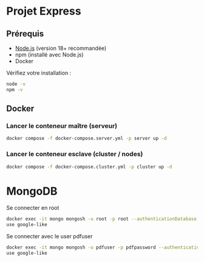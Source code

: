 # Projet Express

## Prérequis
- [Node.js](https://nodejs.org) (version 18+ recommandée)
- npm (installé avec Node.js)
- Docker

Vérifiez votre installation :
```bash
node -v
npm -v
```

## Docker 
### Lancer le conteneur maître (serveur)
```bash
docker compose -f docker-compose.server.yml -p server up -d
```

### Lancer le conteneur esclave (cluster / nodes)
```bash
docker compose -f docker-compose.cluster.yml -p cluster up -d
```


# MongoDB 
Se connecter en root
```bash
docker exec -it mongo mongosh -u root -p root --authenticationDatabase admin
use google-like
```

Se connecter avec le user pdfuser
```bash
docker exec -it mongo mongosh -u pdfuser -p pdfpassword --authenticationDatabase google-like
use google-like
```

